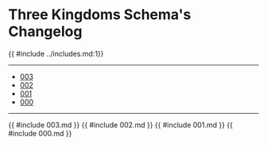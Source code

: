 # Three Kingdoms Schema's Changelog

{{ #include ../includes.md:1}}

-----------------------------------
- [003](#003)
- [002](#002)
- [001](#001)
- [000](#000)

-----------------------------------
{{ #include 003.md }}
{{ #include 002.md }}
{{ #include 001.md }}
{{ #include 000.md }}